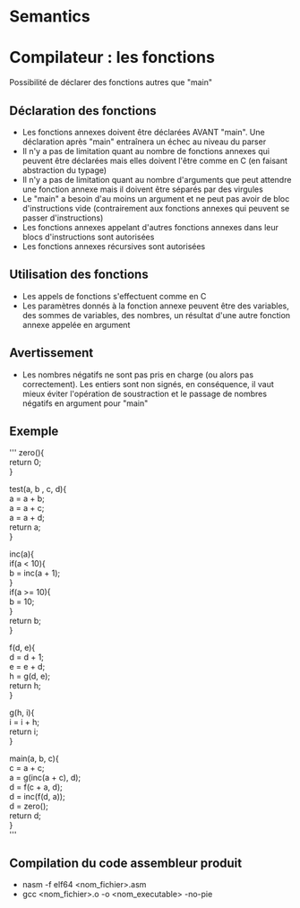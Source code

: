 # Semantics
# Compilateur : les fonctions

Possibilité de déclarer des fonctions autres que "main"

## Déclaration des fonctions

- Les fonctions annexes doivent être déclarées AVANT "main". Une déclaration après "main" entraînera un échec au niveau du parser
- Il n'y a pas de limitation quant au nombre de fonctions annexes qui peuvent être déclarées mais elles doivent l'être comme en C (en faisant abstraction du typage)
- Il n'y a pas de limitation quant au nombre d'arguments que peut attendre une fonction annexe mais il doivent être séparés par des virgules
- Le "main" a besoin d'au moins un argument et ne peut pas avoir de bloc d'instructions vide (contrairement aux fonctions annexes qui peuvent se passer d'instructions)
- Les fonctions annexes appelant d'autres fonctions annexes dans leur blocs d'instructions sont autorisées
- Les fonctions annexes récursives sont autorisées

## Utilisation des fonctions

- Les appels de fonctions s'effectuent comme en C
- Les paramètres donnés à la fonction annexe peuvent être des variables, des sommes de variables, des nombres, un résultat d'une autre fonction annexe appelée en argument

## Avertissement

- Les nombres négatifs ne sont pas pris en charge (ou alors pas correctement). Les entiers sont non signés, en conséquence, il vaut mieux éviter l'opération de soustraction et le passage de nombres négatifs en argument pour "main"

## Exemple

'''
zero(){  
    return 0;  
}  
  
test(a, b , c, d){  
    a = a + b;  
    a = a + c;  
    a = a + d;  
    return a;  
}  
  
inc(a){  
    if(a < 10){  
        b = inc(a + 1);  
    }  
    if(a >= 10){  
        b = 10;  
    }  
    return b;  
}  
  
f(d, e){  
    d = d + 1;  
    e = e + d;  
    h = g(d, e);  
    return h;  
}  

g(h, i){  
    i = i + h;  
    return i;  
}  
  
main(a, b, c){  
    c = a + c;  
    a = g(inc(a + c), d);  
    d = f(c + a, d);  
    d = inc(f(d, a));  
    d = zero();  
    return d;  
}  
'''

## Compilation du code assembleur produit

- nasm -f elf64 <nom_fichier>.asm
- gcc <nom_fichier>.o -o <nom_executable> -no-pie
